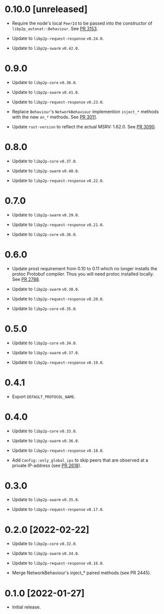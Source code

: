 # 0.10.0 [unreleased]

- Require the node's local `PeerId` to be passed into the constructor of `libp2p_autonat::Behaviour`. See [PR 3153].

- Update to `libp2p-request-response` `v0.24.0`.

- Update to `libp2p-swarm` `v0.42.0`.

[PR 3153]: https://github.com/libp2p/rust-libp2p/pull/3153

# 0.9.0

- Update to `libp2p-core` `v0.38.0`.

- Update to `libp2p-swarm` `v0.41.0`.

- Update to `libp2p-request-response` `v0.23.0`.

- Replace `Behaviour`'s `NetworkBehaviour` implemention `inject_*` methods with the new `on_*` methods.
  See [PR 3011].

- Update `rust-version` to reflect the actual MSRV: 1.62.0. See [PR 3090].

[PR 3011]: https://github.com/libp2p/rust-libp2p/pull/3011
[PR 3090]: https://github.com/libp2p/rust-libp2p/pull/3090

# 0.8.0

- Update to `libp2p-core` `v0.37.0`.

- Update to `libp2p-swarm` `v0.40.0`.

- Update to `libp2p-request-response` `v0.22.0`.

# 0.7.0

- Update to `libp2p-swarm` `v0.39.0`.

- Update to `libp2p-request-response` `v0.21.0`.

- Update to `libp2p-core` `v0.36.0`.

# 0.6.0

- Update prost requirement from 0.10 to 0.11 which no longer installs the protoc Protobuf compiler.
  Thus you will need protoc installed locally. See [PR 2788].

- Update to `libp2p-swarm` `v0.38.0`.

- Update to `libp2p-request-response` `v0.20.0`.

- Update to `libp2p-core` `v0.35.0`.

[PR 2788]: https://github.com/libp2p/rust-libp2p/pull/2788

# 0.5.0

- Update to `libp2p-core` `v0.34.0`.

- Update to `libp2p-swarm` `v0.37.0`.

- Update to `libp2p-request-response` `v0.19.0`.

# 0.4.1

- Export `DEFAULT_PROTOCOL_NAME`.

# 0.4.0

- Update to `libp2p-core` `v0.33.0`.

- Update to `libp2p-swarm` `v0.36.0`.

- Update to `libp2p-request-response` `v0.18.0`.

- Add `Config::only_global_ips` to skip peers that are observed at a private IP-address
  (see [PR 2618]).

[PR 2618]: https://github.com/libp2p/rust-libp2p/pull/2618

# 0.3.0

- Update to `libp2p-swarm` `v0.35.0`.

- Update to `libp2p-request-response` `v0.17.0`.

# 0.2.0 [2022-02-22]

- Update to `libp2p-core` `v0.32.0`.

- Update to `libp2p-swarm` `v0.34.0`.

- Update to `libp2p-request-response` `v0.16.0`.

- Merge NetworkBehaviour's inject_\* paired methods (see PR 2445).

[PR 2445]: https://github.com/libp2p/rust-libp2p/pull/2445

# 0.1.0 [2022-01-27]

- Initial release.
